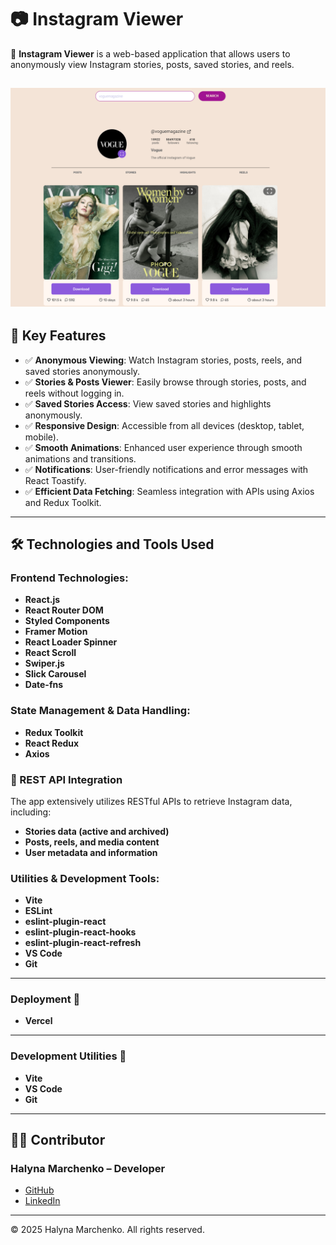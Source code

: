 # 📷 Instagram Viewer

🌟 **Instagram Viewer** is a web-based application that allows users to anonymously view Instagram stories, posts, saved stories, and reels.
   
![Home page](./public/frontpage.png)
---

## 🚀 Key Features

- ✅ **Anonymous Viewing**: Watch Instagram stories, posts, reels, and saved stories anonymously.
- ✅ **Stories & Posts Viewer**: Easily browse through stories, posts, and reels without logging in.
- ✅ **Saved Stories Access**: View saved stories and highlights anonymously.
- ✅ **Responsive Design**: Accessible from all devices (desktop, tablet, mobile).
- ✅ **Smooth Animations**: Enhanced user experience through smooth animations and transitions.
- ✅ **Notifications**: User-friendly notifications and error messages with React Toastify.
- ✅ **Efficient Data Fetching**: Seamless integration with APIs using Axios and Redux Toolkit.

---

## 🛠️ Technologies and Tools Used

### **Frontend Technologies:**

- **React.js**
- **React Router DOM**
- **Styled Components**
- **Framer Motion**
- **React Loader Spinner**
- **React Scroll**
- **Swiper.js**
- **Slick Carousel**
- **Date-fns**

### **State Management & Data Handling:**

- **Redux Toolkit**
- **React Redux**
- **Axios**

### 🔗 REST API Integration

The app extensively utilizes RESTful APIs to retrieve Instagram data, including:

- **Stories data (active and archived)**
- **Posts, reels, and media content**
- **User metadata and information**


### **Utilities & Development Tools:**

- **Vite**
- **ESLint**
- **eslint-plugin-react**
- **eslint-plugin-react-hooks**
- **eslint-plugin-react-refresh**
- **VS Code**
- **Git**

---

### Deployment 🚀

- **Vercel**

---

### Development Utilities 🧰

- **Vite**
- **VS Code**
- **Git**

---

## 👩‍💻 Contributor

### Halyna Marchenko – Developer

- [GitHub](https://github.com/Marchenko1997)
- [LinkedIn](https://www.linkedin.com/in/halyna-marchenko/)

---

© 2025 Halyna Marchenko. All rights reserved.
